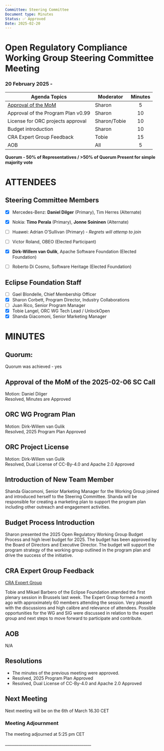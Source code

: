 ```yaml
---
Committee: Steering Committee
Document type: Minutes
Status: ✅ Approved
Date: 2025-02-20
---
```


# **Open Regulatory Compliance Working Group** Steering Committee Meeting

###  20 February 2025 \-

| Agenda Topics | Moderator | Minutes |
| ----- | ----- | :---: |
| [Approval of the MoM](https://docs.google.com/document/d/1Zuetz6LQzZgqXFbWpTbuHlnANk1W7GiCjqCXaoal6e8/edit?usp=sharing) | Sharon | 5 |
| Approval of the Program Plan v0.99  | Sharon | 10 |
| License for ORC projects approval | Sharon/Tobie | 10 |
| Budget introduction | Sharon | 10 |
| CRA Expert Group Feedback | Tobie | 15 |
| AOB | All | 5 |

**Quorum \- 50% of Representatives / \>50% of Quorum Present for simple majority vote**  
 

# ATTENDEES

## Steering Committee Members

- [x] Mercedes-Benz: **Daniel Dilger** (Primary), Tim Herres (Alternate)  
- [x] Nokia: **Timo Perala** (Primary), **Jonne Soininen** (Alternate)   
- [ ] Huawei: Adrian O’Sullivan (Primary) - *Regrets will attemp to join*  
- [ ] Victor Roland, OBEO (Elected Participant)  
- [x] **Dirk-Willem van Gulik**, Apache Software Foundation (Elected Foundation)  
- [ ] Roberto Di Cosmo, Software Heritage (Elected Foundation)



## Eclipse Foundation Staff

- [ ] Gael Blondelle, Chief Membership Officer  
- [x] Sharon Corbett, Program Director, Industry Collaborations  
- [ ] Juan Rico, Senior Program Manager  
- [x] Tobie Langel, ORC WG Tech Lead / UnlockOpen  
- [x] Shanda Giacomoni, Senior Marketing Manager

# MINUTES

## Quorum: 

Quorum was achieved \- yes

## Approval of the MoM of the 2025-02-06 SC Call

Motion:  Daniel Dilger  
Resolved, Minutes are Approved

## ORC WG Program Plan

Motion: Dirk-Willem van Gulik  
Resolved,  2025 Program Plan Approved

## ORC Project License 

Motion: Dirk-Willem van Gulik  
Resolved, Dual License of CC-By-4.0 and Apache 2.0 Approved

## Introduction of New Team Member

Shanda Giacomoni, Senior Marketing Manager for the Working Group joined and introduced herself to the Steering Committee.  Shanda will be responsible for creating a marketing plan to support the program plan including other outreach and engagement activities.

## Budget Process Introduction

Sharon presented the 2025 Open Regulatory Working Group Budget Process and high level budget for 2025\.  The budget has been approved by the Board of Directors and Executive Director.  The budget will support the program strategy of the working group outlined in the program plan and drive the success of the initiative. 

## CRA Expert Group Feedback

[CRA Expert Group](https://ec.europa.eu/transparency/expert-groups-register/screen/expert-groups/consult?lang=en&groupID=3967)

Tobie and Mikael Barbero of the Eclipse Foundation attended the first plenary session in Brussels last week.   The Expert Group formed a month ago with approximately 60 members attending the session. Very pleased with the discussions and high calibre and relevance of attendees.  Possible opportunities for the WG and SIG were discussed in relation to the expert group and next steps to move forward to participate and contribute.

## AOB

N/A

## Resolutions

* The minutes of the previous meeting were approved.  
* Resolved,  2025 Program Plan Approved  
* Resolved, Dual License of CC-By-4.0 and Apache 2.0 Approved

## Next Meeting

Next meeting will be on the 6th of March 16.30 CET

###  **Meeting Adjournment**

The meeting adjourned at 5:25 pm CET

\_\_\_\_\_\_\_\_\_\_\_\_\_\_\_\_\_\_\_\_\_\_\_\_\_\_\_\_\_\_\_\_\_\_\_\_\_\_\_\_\_\_\_\_  
